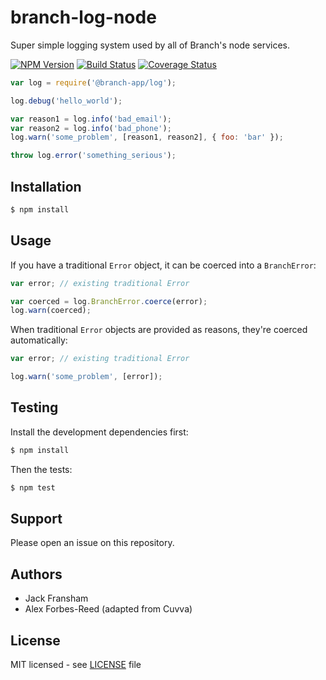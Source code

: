 # branch-log-node

Super simple logging system used by all of Branch's node services.

[![NPM Version](https://img.shields.io/npm/v/branch-log.svg?style=flat)](//www.npmjs.org/package/branch-log)
[![Build Status](https://img.shields.io/travis/branch-app/log-node.svg?style=flat)](//travis-ci.org/branch-app/log-node)
[![Coverage Status](https://img.shields.io/coveralls/branch-app/log-node.svg?style=flat)](//coveralls.io/r/branch-app/log-node)

```js
var log = require('@branch-app/log');

log.debug('hello_world');

var reason1 = log.info('bad_email');
var reason2 = log.info('bad_phone');
log.warn('some_problem', [reason1, reason2], { foo: 'bar' });

throw log.error('something_serious');
```

## Installation

```bash
$ npm install
```

## Usage

If you have a traditional `Error` object, it can be coerced into a `BranchError`:

```js
var error; // existing traditional Error

var coerced = log.BranchError.coerce(error);
log.warn(coerced);
```

When traditional `Error` objects are provided as reasons, they're coerced automatically:

```js
var error; // existing traditional Error

log.warn('some_problem', [error]);
```

## Testing

Install the development dependencies first:

```bash
$ npm install
```

Then the tests:

```bash
$ npm test
```

## Support

Please open an issue on this repository.

## Authors

- Jack Fransham
- Alex Forbes-Reed (adapted from Cuvva)

## License

MIT licensed - see [LICENSE](../../../LICENSE) file
